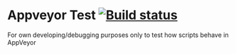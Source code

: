 # Appveyor Test [![Build status](https://ci.appveyor.com/api/projects/status/w2974w5cl36vlc0u?svg=true)](https://ci.appveyor.com/project/bergmeister/appveyor-test)
For own developing/debugging purposes only to test how scripts behave in AppVeyor
